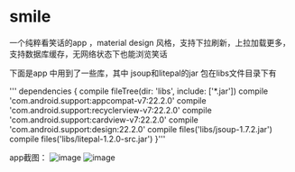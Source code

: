 # smile
一个纯粹看笑话的app ，material design 风格，支持下拉刷新，上拉加载更多，支持数据库缓存，无网络状态下也能浏览笑话

下面是app 中用到了一些库，其中 jsoup和litepal的jar 包在libs文件目录下有<br>

 ''' dependencies {
     compile fileTree(dir: 'libs', include: ['*.jar'])
     compile 'com.android.support:appcompat-v7:22.2.0'
     compile 'com.android.support:recyclerview-v7:22.2.0'
     compile 'com.android.support:cardview-v7:22.2.0'
     compile 'com.android.support:design:22.2.0'
     compile files('libs/jsoup-1.7.2.jar')
     compile files('libs/litepal-1.2.0-src.jar')
  }'''

app截图：
![image](https://github.com/Assassinss/smile/blob/master/screenshots/Screenshot_2015-07-19-16-14-24-723.png)  ![image](https://github.com/Assassinss/smile/blob/master/screenshots/Screenshot_2015-07-21-12-18-27-486.png)
